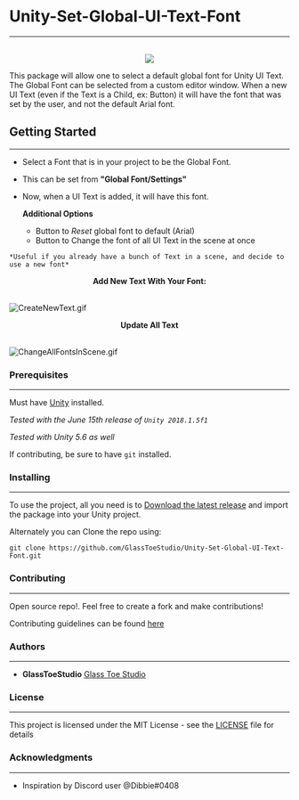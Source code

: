 # Unity-Set-Global-UI-Text-Font

---

<p align="center">
  <br>
  <img src="https://github.com/GlassToeStudio/UnityGlobalTextSystem/blob/master/Images/Promo.PNG">
</p>

This package will allow one to select a default global font for Unity UI Text. 
The Global Font can be selected from a custom editor window. 
When a new UI Text (even if the Text is a Child, ex: Button) it will have the font that was set by the user, and not the default Arial font.

## Getting Started
---
   * Select a Font that is in your project to be the Global Font.
   * This can be set from **"Global Font/Settings"**
   * Now, when a UI Text is added, it will have this font.

     **Additional Options**
      * Button to *Reset* global font to default (Arial)
      * Button to Change the font of all UI Text in the scene at once

    *Useful if you already have a bunch of Text in a scene, and decide to use a new font*
        


<p align="center">
  <b>Add New Text With Your Font:</b><br>
 <br>
</p>

![CreateNewText.gif](https://github.com/GlassToeStudio/UnityGlobalTextSystem/blob/master/Images/CreateNewText.gif)


<p align="center">
  <b>Update All Text</b><br>
 <br>
</p>

![ChangeAllFontsInScene.gif](https://github.com/GlassToeStudio/UnityGlobalTextSystem/blob/master/Images/ChangeAllFontsInScene.gif)


### Prerequisites
---

Must have [Unity](https://unity3d.com/) installed. 

 *Tested with the June 15th release of `Unity 2018.1.5f1`*
 
 *Tested with Unity 5.6 as well*

If contributing, be sure to have `git` installed.

### Installing
---

To use the project, all you need is to [Download the latest release](https://github.com/GlassToeStudio/Unity-Set-Global-UI-Text-Font/releases) and import the package into your Unity project.

Alternately you can Clone the repo using:

    git clone https://github.com/GlassToeStudio/Unity-Set-Global-UI-Text-Font.git

### Contributing
---

Open source repo!. Feel free to create a fork and make contributions!

Contributing guidelines can be found [here](CONTRIBUTING.md)

### Authors
---

* **GlassToeStudio** [Glass Toe Studio](http://www.glasstoestudio.weebly.com)

### License
---

This project is licensed under the MIT License - see the [LICENSE](LICENSE) file for details

### Acknowledgments
---

* Inspiration by Discord user @Dibbie#0408
